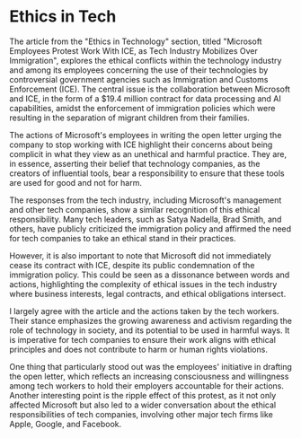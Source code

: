 # Ethics in Tech

The article from the "Ethics in Technology" section, titled "Microsoft Employees Protest Work With ICE, as Tech Industry Mobilizes Over Immigration", explores the ethical conflicts within the technology industry and among its employees concerning the use of their technologies by controversial government agencies such as Immigration and Customs Enforcement (ICE). The central issue is the collaboration between Microsoft and ICE, in the form of a $19.4 million contract for data processing and AI capabilities, amidst the enforcement of immigration policies which were resulting in the separation of migrant children from their families.

The actions of Microsoft's employees in writing the open letter urging the company to stop working with ICE highlight their concerns about being complicit in what they view as an unethical and harmful practice. They are, in essence, asserting their belief that technology companies, as the creators of influential tools, bear a responsibility to ensure that these tools are used for good and not for harm.

The responses from the tech industry, including Microsoft's management and other tech companies, show a similar recognition of this ethical responsibility. Many tech leaders, such as Satya Nadella, Brad Smith, and others, have publicly criticized the immigration policy and affirmed the need for tech companies to take an ethical stand in their practices. 

However, it is also important to note that Microsoft did not immediately cease its contract with ICE, despite its public condemnation of the immigration policy. This could be seen as a dissonance between words and actions, highlighting the complexity of ethical issues in the tech industry where business interests, legal contracts, and ethical obligations intersect.

I largely agree with the article and the actions taken by the tech workers. Their stance emphasizes the growing awareness and activism regarding the role of technology in society, and its potential to be used in harmful ways. It is imperative for tech companies to ensure their work aligns with ethical principles and does not contribute to harm or human rights violations. 

One thing that particularly stood out was the employees' initiative in drafting the open letter, which reflects an increasing consciousness and willingness among tech workers to hold their employers accountable for their actions. Another interesting point is the ripple effect of this protest, as it not only affected Microsoft but also led to a wider conversation about the ethical responsibilities of tech companies, involving other major tech firms like Apple, Google, and Facebook.